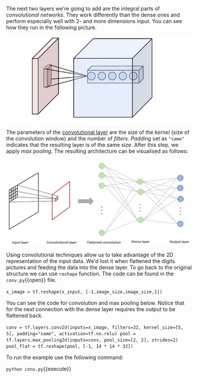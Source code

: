 The next two layers we're going to add are the integral parts of *convolutional networks*. They work differently than the dense ones and perform especially well with 2- and more dimensions input. You can see how they run in the following picture.

<img src="tensorflow/assets/convolution.png" alt="Convolution">

The parameters of the [convolutional layer](https://en.wikipedia.org/wiki/Convolutional_neural_network) are the size of the *kernel* (size of the convolution window) and the number of *filters*. *Padding* set as `"same"` indicates that the resulting layer is of the same size. After this step, we apply *max pooling*. The resulting architecture can be visualised as follows:

<img src="tensorflow/assets/convolutional.png" alt="Convolutional network">

Using convolutional techniques allow us to take advantage of the 2D representation of the input data. We'd lost it when flattened the digits pictures and feeding the data into the dense layer. To go back to the original structure we can use `reshape` function. The code can be found in the `conv.py`{{open}} file.

`x_image = tf.reshape(x_input, [-1,image_size,image_size,1])`

You can see the code for convolution and max pooling below. Notice that for the next connection with the dense layer requires the output to be flattened back.

`conv = tf.layers.conv2d(inputs=x_image,
  filters=32, kernel_size=[5, 5],
  padding="same", activation=tf.nn.relu)
pool = tf.layers.max_pooling2d(inputs=conv,
  pool_size=[2, 2], strides=2)
pool_flat = tf.reshape(pool, [-1, 14 * 14 * 32])`

To run the example use the following command:

`python conv.py`{{execute}}
